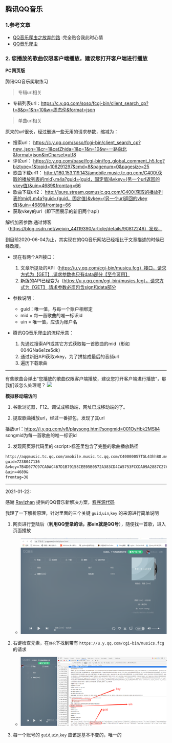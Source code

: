 ## 腾讯QQ音乐

### 1.参考文章

+ [QQ音乐爬虫之放弃的路](https://blog.csdn.net/jiangerchi/article/details/105618528) :完全贴合我此时心情
+ [QQ音乐爬虫](https://blog.csdn.net/weixin_44119390/article/details/90812246)

### 2. 您播放的歌曲仅限客户端播放，建议您打开客户端进行播放

**PC网页版**

腾讯QQ音乐爬取练习

> 专辑url相关

- 专辑列表url：https://c.y.qq.com/soso/fcgi-bin/client_search_cp?t=8&p=1&n=10&w=周杰伦&format=json


> 单曲url相关

原来的url很长，经过删选一些无用的请求参数，缩减为：
- 搜索url： https://c.y.qq.com/soso/fcgi-bin/client_search_cp?new_json=1&cr=1&catZhida=1&p=1&n=10&w=一路向北&format=json&inCharset=utf8
- 评论url： https://c.y.qq.com/base/fcgi-bin/fcg_global_comment_h5.fcg?biztype=1&topid=106291297&cmd=8&pagenum=0&pagesize=25
- 歌曲下载url1： http://180.153.119.143/amobile.music.tc.qq.com/C400{获取的播放列表的mid}.m4a?guid={guid，固定值}&vkey={另一个url返回的vkey值}&uin=4689&fromtag=66
- 歌曲下载url2： http://isure.stream.qqmusic.qq.com/C400{获取的播放列表的mid}.m4a?guid={guid，固定值}&vkey={另一个url返回的vkey值}&uin=4689&fromtag=66
- 获取vkey的url（即下面展示的新旧两个api）


解析加密参数:通过博客（https://blog.csdn.net/weixin_44119390/article/details/90812246）发现，

到目前2020-06-04为止，其实现在的QQ音乐网站已经相比于文章描述的时候已经改版。
+ 现在有两个API接口：
   1. 文章所提及的API（https://u.y.qq.com/cgi-bin/musicu.fcg）接口，请求方式为【GET】,请求参数也只有data部分【至今可用】
   2. 新版的API已经变为（https://u.y.qq.com/cgi-bin/musics.fcg），请求方式为【GET】,请求参数必须包含sign和data部分

+ 参数说明：
   + guid：唯一值，与每一个账户相绑定
   + mid = 每一首歌曲的唯一标识id
   + uin = 唯一值，应该为账户名

+ 腾讯QQ音乐爬虫的流程示意：
   1. 先通过搜索API或其它方式获取每一首歌曲的mid（形如 004GNa6e1ze5dk）
   2. 通过新旧API获取vkey，为了拼接成最后的音频url
   3. 遍历下载歌曲 
<hr>

有些歌曲会弹出“您播放的歌曲仅限客户端播放，建议您打开客户端进行播放”，那我们该怎么处理呢？
<fancybox>![](https://cdn.jsdelivr.net/gh/FioraLove/Images/qq_music.png)</fancybox>

**模拟移动端访问**

1. 谷歌浏览器，F12。调试成移动端，网址已成移动端的了。

2. 提取歌曲播放url，经过一番抓包，发现了其url

播放url：https://i.y.qq.com/v8/playsong.html?songmid=001OyHbk2MSIi4
songmid为每一首歌曲的唯一标识id

3. 发现网页源代码里的\<script>标签里包含了完整的歌曲播放路径

```text
http://aqqmusic.tc.qq.com/amobile.music.tc.qq.com/C400000S7TGL43hhBO.m4a?
guid=7238047136
&vkey=7B4D077C97CA0AC467D1B79158CEE05B0572A383CD4CA5753FCCDA09A2887C27A574702780A8C089C21C17FE0968099C984F6BBAAA591F3A
&uin=4689&
fromtag=38
```

<hr>

2021-01-22:

感谢 [Ravizhan](https://github.com/ravizhan) 提供的QQ音乐新解决方案，[程序源代码](./QQNewVersion.py)

我理了一下解析原理，针对里面的三个关键 `guid`,`uin`,`key` 的来源进行简单说明

1. 网页进行登陆后（**利用QQ登录的话，那uin就是QQ号**），随便找一首歌，进入页面播放

   - ![QQ播放界面](./images/qq.png)

2. 右键检查元素，在`XHR`下找到带有 `https://u.y.qq.com/cgi-bin/musics.fcg`的请求

   - ![关键字](./images/keyword.png)

3. 每一个账号的 `guid`,`uin`,`key` 应该是基本不变的，唯一的


